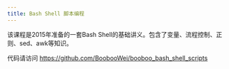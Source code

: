 ```yaml
---
title: Bash Shell 脚本编程
---
```


该课程是2015年准备的一套Bash Shell的基础讲义。包含了变量、流程控制、正则、sed、awk等知识。

代码请访问 https://github.com/BoobooWei/booboo_bash_shell_scripts

